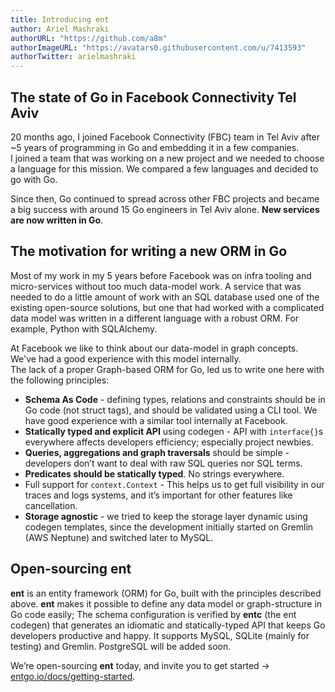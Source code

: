 ```yaml
---
title: Introducing ent
author: Ariel Mashraki
authorURL: "https://github.com/a8m"
authorImageURL: "https://avatars0.githubusercontent.com/u/7413593"
authorTwitter: arielmashraki
---
```

## The state of Go in Facebook Connectivity Tel Aviv
20 months ago, I joined Facebook Connectivity (FBC) team in Tel Aviv after ~5 years
of programming in Go and embedding it in a few companies.  
I joined a team that was working on a new project and we needed to choose a language
for this mission. We compared a few languages and decided to go with Go.

Since then, Go continued to spread across other FBC projects and became a big success
with around 15 Go engineers in Tel Aviv alone. **New services are now written in Go**.

## The motivation for writing a new ORM in Go

Most of my work in my 5 years before Facebook was on infra tooling and micro-services without
too much data-model work. A service that was needed to do a little amount of work with an SQL
database used one of the existing open-source solutions, but one that had worked with a
complicated data model was written in a different language with a robust ORM. For example,
Python with SQLAlchemy. 

At Facebook we like to think about our data-model in graph concepts. We've had a good experience
with this model internally.  
The lack of a proper Graph-based ORM for Go, led us to write one here with the following principles:

- **Schema As Code** - defining types, relations and constraints should be in Go code (not struct
  tags), and should be validated using a CLI tool. We have good experience with a similar tool
  internally at Facebook.
- **Statically typed and explicit API** using codegen - API with `interface{}`s everywhere affects
  developers efficiency; especially project newbies.
- **Queries, aggregations and graph traversals** should be simple - developers don’t want to deal
  with raw SQL queries nor SQL terms.
- **Predicates should be statically typed**. No strings everywhere.
- Full support for `context.Context` - This helps us to get full visibility in our traces and logs
  systems, and it’s important for other features like cancellation.
- **Storage agnostic** - we tried to keep the storage layer dynamic using codegen templates,
  since the development initially started on Gremlin (AWS Neptune) and switched later to MySQL.
  
## Open-sourcing ent

**ent** is an entity framework (ORM) for Go, built with the principles described above.
**ent** makes it possible to define any data model or graph-structure in Go code easily; The
schema configuration is verified by **entc** (the ent codegen) that generates an idiomatic and
statically-typed API that keeps Go developers productive and happy.
It supports MySQL, SQLite (mainly for testing) and Gremlin. PostgreSQL will be added soon.

We’re open-sourcing **ent** today, and invite you to get started → [entgo.io/docs/getting-started](/docs/getting-started).
